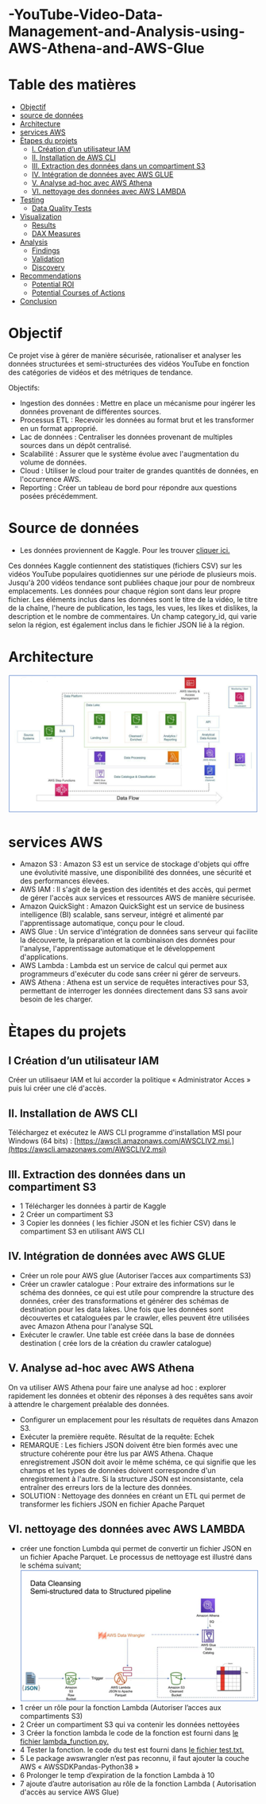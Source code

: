 # -YouTube-Video-Data-Management-and-Analysis-using-AWS-Athena-and-AWS-Glue

# Table des matières

- [Objectif](#Objectif)
- [source de données](#source-de-données)
- [Architecture](#architecture)
- [services AWS](#services-AWS)
- [Ètapes du projets](#Ètapes-du-projets)
  - [I. Création d’un utilisateur IAM ](#I-Création-d'un-utilisateur-IAM) 
  - [II. Installation de AWS CLI ](#II.-Installation-de-AWS-CLI) 
  - [III. Extraction des données dans un compartiment S3](#III.extraction-des-donnees-dans-un-compartiment-S3)
  - [IV. Intégration de données avec AWS GLUE](#IV.-Intégration-de-données-avec-AWS-GLUE)
  - [V. Analyse ad-hoc avec AWS Athena](#V.-Analyse-ad-hoc-avec-AWS-Athena)
  - [VI. nettoyage des données avec AWS LAMBDA](#VI.-nettoyage-des-données-avec-AWS-LAMBDA)
- [Testing](#testing)
  - [Data Quality Tests](#data-quality-tests)
- [Visualization](#visualization)
  - [Results](#results)
  - [DAX Measures](#dax-measures)
- [Analysis](#analysis)
  - [Findings](#findings)
  - [Validation](#validation)
  - [Discovery](#discovery)
- [Recommendations](#recommendations)
  - [Potential ROI](#potential-roi)
  - [Potential Courses of Actions](#potential-courses-of-actions)
- [Conclusion](#conclusion)

# Objectif
Ce projet vise à gérer de manière sécurisée, rationaliser et analyser les données structurées et semi-structurées des vidéos YouTube en fonction des catégories de vidéos et des métriques de tendance.


Objectifs:

 - Ingestion des données : Mettre en place un mécanisme pour ingérer les données provenant de différentes sources.
- Processus ETL :   Recevoir les données au format brut et les transformer en un format approprié.
 - Lac de données : Centraliser les données provenant de multiples sources dans un dépôt centralisé.
- Scalabilité : Assurer que le système évolue avec l'augmentation du volume de données.
- Cloud : Utiliser le cloud pour traiter de grandes quantités de données, en l'occurrence AWS.
 - Reporting : Créer un tableau de bord pour répondre aux questions posées précédemment.


 # Source de données

 - Les données proviennent de Kaggle. Pour les trouver [cliquer ici.](https://www.kaggle.com/datasets/datasnaek/youtube-new)

Ces données Kaggle contiennent des statistiques (fichiers CSV) sur les vidéos YouTube populaires quotidiennes sur une période de plusieurs mois. Jusqu'à 200 vidéos tendance sont publiées chaque jour pour de nombreux emplacements. Les données pour chaque région sont dans leur propre fichier. Les éléments inclus dans les données sont le titre de la vidéo, le titre de la chaîne, l'heure de publication, les tags, les vues, les likes et dislikes, la description et le nombre de commentaires. Un champ category_id, qui varie selon la région, est également inclus dans le fichier JSON lié à la région.


# Architecture

![Diagramme d'architecture](Assets/images/architecture.png)


# services AWS

 - Amazon S3 : Amazon S3 est un service de stockage d'objets qui offre une évolutivité massive, une disponibilité des données, une sécurité et des performances élevées.
 - AWS IAM : Il s'agit de la gestion des identités et des accès, qui permet de gérer l'accès aux services et ressources AWS de manière sécurisée.
 - Amazon QuickSight : Amazon QuickSight est un service de business intelligence (BI) scalable, sans serveur, intégré et alimenté par l'apprentissage automatique, conçu pour le cloud.
 - AWS Glue : Un service d'intégration de données sans serveur qui facilite la découverte, la préparation et la combinaison des données pour l'analyse, l'apprentissage automatique et le développement d'applications.
 - AWS Lambda : Lambda est un service de calcul qui permet aux programmeurs d'exécuter du code sans créer ni gérer de serveurs.
 - AWS Athena : Athena est un service de requêtes interactives pour S3, permettant de interroger les données directement dans S3 sans avoir besoin de les charger.

# Ètapes du projets

## I Création d’un utilisateur IAM 

Créer un utilisaeur IAM et lui  accorder la politique « Administrator Acces » puis lui créer une clé d'accès.


## II. Installation de AWS CLI
Téléchargez et exécutez le AWS CLI programme d'installation MSI pour Windows (64 bits) :
[https://awscli.amazonaws.com/AWSCLIV2.msi.](https://awscli.amazonaws.com/AWSCLIV2.msi)

## III. Extraction des données dans un compartiment S3
 - 1 Télécharger les données à partir de Kaggle
 - 2 Créer un compartiment S3
 - 3 Copier les données ( les fichier JSON et les fichier CSV) dans le compartiment S3 en utilisant AWS CLI

   
##  IV. Intégration de données avec AWS GLUE
- Créer un role pour AWS glue (Autoriser l’acces aux compartiments S3)
- Créer un crawler catalogue : Pour extraire des informations sur le schéma des données, ce qui est utile pour comprendre la structure des données, créer des transformations et générer des schémas de destination pour les data lakes. Une fois que les données sont découvertes et cataloguées par le crawler, elles peuvent être utilisées avec Amazon Athena pour l'analyse SQL
- Exécuter le crawler. Une table est créée dans la base de données destination ( crée lors de la création  du crawler catalogue) 
  
## V. Analyse ad-hoc avec AWS Athena
On va utiliser AWS Athena pour faire une analyse ad hoc : explorer rapidement les données et obtenir des réponses à des requêtes sans avoir à attendre le chargement préalable des données.
- Configurer un emplacement pour les résultats de requêtes dans Amazon S3.
- Exécuter la première requête. Résultat de la requête: Echek
- REMARQUE : Les fichiers JSON doivent être bien formés avec une structure cohérente pour être lus par AWS Athena. Chaque enregistrement JSON doit avoir le même schéma, ce qui signifie que les champs et les types de données doivent correspondre d'un enregistrement à l'autre. Si la structure JSON est inconsistante, cela entraîner des erreurs lors de la lecture des données.
- SOLUTION : Nettoyage des données en créant un ETL qui permet de transformer les fichiers JSON en fichier Apache Parquet

## VI. nettoyage des données avec AWS LAMBDA
- créer une fonction Lumbda qui permet de convertir un fichier JSON en un fichier Apache Parquet. Le processus de nettoyage est illustré dans le schéma suivant;
  ![Diagramme Jason_to_parquet](Assets/images/Jason_to_parquet.png)
 - 1 créer un rôle pour la fonction Lambda (Autoriser l’acces aux compartiments S3)
 - 2 Créer un compartiment S3 qui va contenir les données nettoyées
 - 3 Créer la fonction lambda le code de la fonction est fourni dans [le fichier lambda_function.py.](Assets/Scripts/lambda_function.py)
 - 4 Tester la fonction. le code du test est fourni dans [le fichier test.txt.](Assets/Scripts/test.txt)
 - 5 Le package awswrangler n’est pas reconnu,  il faut ajouter la couche AWS « AWSSDKPandas-Python38 »
 - 6 Prolonger le temp d’expiration de la fonction Lambda à 10
 - 7 ajoute d’autre autorisation au rôle de la fonction Lambda ( Autorisation d'accès au service AWS Glue)

